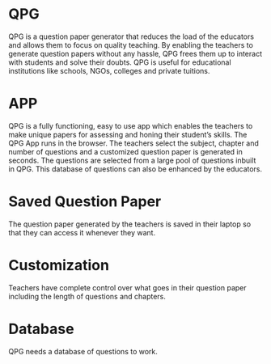 # QPG

QPG is a question paper generator that reduces the load of the educators and allows them
to focus on quality teaching. By enabling the teachers to generate question papers without
any hassle, QPG frees them up to interact with students and solve their doubts. QPG is
useful for educational institutions like schools, NGOs, colleges and private tuitions.

# APP
QPG is a fully functioning, easy to use app which enables the teachers to make unique
papers for assessing and honing their student’s skills. The QPG App runs in the browser. The
teachers select the subject, chapter and number of questions and a customized question
paper is generated in seconds. The questions are selected from a large pool of questions
inbuilt in QPG. This database of questions can also be enhanced by the educators.
# Saved Question Paper
The question paper generated by the teachers is saved in their laptop so that they can
access it whenever they want.
# Customization
Teachers have complete control over what goes in their question paper including the length
of questions and chapters. 
# Database
QPG needs a database of questions to work. 
